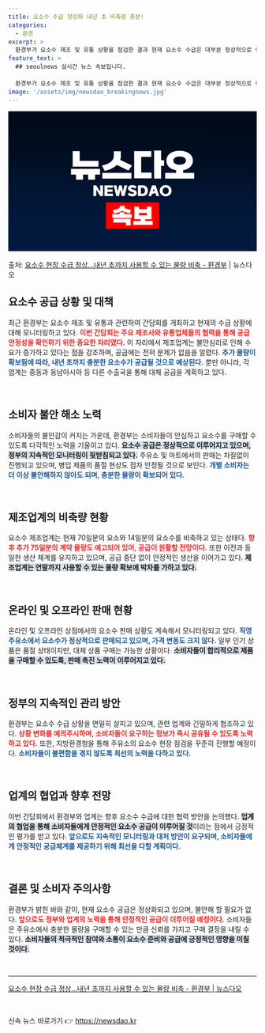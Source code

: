 ```yaml
---
title: 요소수 수급 정상화 내년 초 비축량 충분!
categories:
  - 환경
excerpt: >
  환경부가 요소수 제조 및 유통 상황을 점검한 결과 현재 요소수 수급은 대부분 정상적으로 이루어지고 있음을 확…
feature_text: >
  ## seoulnews 실시간 뉴스 속보입니다.

  환경부가 요소수 제조 및 유통 상황을 점검한 결과 현재 요소수 수급은 대부분 정상적으로 이루어지고 있음을 확…
image: '/assets/img/newsdao_breakingnews.jpg'
---
```


![뉴스다오 속보](/assets/img/newsdao_breakingnews.jpg)

<p>출처: <a href="https://newsdao.kr/1928" rel="dofollow">요소수 현장 수급 정상…내년 초까지 사용할 수 있는 물량 비축 - 환경부</a> | 뉴스다오</p>

<h2 data-ke-size="size26">요소수 공급 상황 및 대책</h2>

<p data-ke-size="size16">최근 환경부는 요소수 제조 및 유통과 관련하여 간담회를 개최하고 현재의 수급 상황에 대해 모니터링하고 있다. <b><span style="color: #ee2323;">이번 간담회는 주요 제조사와 유통업체들의 협력을 통해 공급 안정성을 확인하기 위한 중요한 자리였다.</span></b> 이 자리에서 제조업계는 불안심리로 인해 수요가 증가하고 있다는 점을 강조하며, 공급에는 전혀 문제가 없음을 알렸다. <b><span style="color: #1a5490;">추가 물량이 확보됨에 따라, 내년 초까지 충분한 요소수가 공급될 것으로 예상된다.</span></b> 뿐만 아니라, 각 업계는 중동과 동남아시아 등 다른 수출국을 통해 대체 공급을 계획하고 있다.</p>

<p data-ke-size="size16">&nbsp;</p>

<h2 data-ke-size="size26">소비자 불안 해소 노력</h2>

<p data-ke-size="size16">소비자들의 불안감이 커지는 가운데, 환경부는 소비자들이 안심하고 요소수를 구매할 수 있도록 다각적인 노력을 기울이고 있다. <b><span style="background-color: #21538527;">요소수 공급은 정상적으로 이루어지고 있으며, 정부의 지속적인 모니터링이 뒷받침되고 있다.</span></b> 주유소 및 마트에서의 판매는 차질없이 진행되고 있으며, 병입 제품의 품절 현상도 점차 안정될 것으로 보인다. <b><span style="color: #1a5490;">개별 소비자는 더 이상 불안해하지 않아도 되며, 충분한 물량이 확보되어 있다.</span></b></p>

<p data-ke-size="size16">&nbsp;</p>

<h2 data-ke-size="size26">제조업계의 비축량 현황</h2>

<p data-ke-size="size16">요소수 제조업계는 현재 70일분의 요소와 14일분의 요소수를 비축하고 있는 상태다. <b><span style="color: #ee2323;">향후 추가 75일분의 계약 물량도 예고되어 있어, 공급이 원활할 전망이다.</span></b> 또한 이전과 동일한 생산 체계를 유지하고 있으며, 공급 중단 없이 안정적인 생산을 이어가고 있다. <b><span style="background-color: #21538527;">제조업계는 연말까지 사용할 수 있는 물량 확보에 박차를 가하고 있다.</span></b></p>

<p data-ke-size="size16">&nbsp;</p>

<h2 data-ke-size="size26">온라인 및 오프라인 판매 현황</h2>

<p data-ke-size="size16">온라인 및 오프라인 상점에서의 요소수 판매 상황도 계속해서 모니터링되고 있다. <b><span style="color: #1a5490;">직영 주유소에서 요소수가 정상적으로 판매되고 있으며, 가격 변동도 크지 않다.</span></b> 일부 인기 상품은 품절 상태이지만, 대체 상품 구매는 가능한 상황이다. <b><span style="background-color: #21538527;">소비자들이 합리적으로 제품을 구매할 수 있도록, 판매 촉진 노력이 이루어지고 있다.</span></b></p>

<p data-ke-size="size16">&nbsp;</p>

<h2 data-ke-size="size26">정부의 지속적인 관리 방안</h2>

<p data-ke-size="size16">환경부는 요소수 수급 상황을 면밀히 살피고 있으며, 관련 업계와 긴밀하게 협조하고 있다. <b><span style="color: #ee2323;">상황 변화를 예의주시하며, 소비자들이 요구하는 정보가 즉시 공유될 수 있도록 노력하고 있다.</span></b> 또한, 지방환경청을 통해 주유소의 요소수 현장 점검을 꾸준히 진행할 예정이다. <b><span style="color: #1a5490;">소비자들이 불편함을 겪지 않도록 최선의 노력을 다하고 있다.</span></b></p>

<p data-ke-size="size16">&nbsp;</p>

<h2 data-ke-size="size26">업계의 협업과 향후 전망</h2>

<p data-ke-size="size16">이번 간담회에서 환경부와 업계는 향후 요소수 수급에 대한 협력 방안을 논의했다. <b><span style="background-color: #21538527;">업계의 협업을 통해 소비자들에게 안정적인 요소수 공급이 이루어질 것</span></b>이라는 점에서 긍정적인 평가를 받고 있다. <b><span style="color: #1a5490;">앞으로도 지속적인 모니터링과 대처 방안이 요구되며, 소비자들에게 안정적인 공급체계를 제공하기 위해 최선을 다할 계획이다.</span></b></p>

<p data-ke-size="size16">&nbsp;</p>

<h2 data-ke-size="size26">결론 및 소비자 주의사항</h2>

<p data-ke-size="size16">환경부가 밝힌 바와 같이, 현재 요소수 공급은 정상화되고 있으며, 불안해 할 필요가 없다. <b><span style="color: #ee2323;">앞으로도 정부와 업계의 노력을 통해 안정적인 공급이 이루어질 예정이다.</span></b> 소비자들은 주유소에서 충분한 물량을 구매할 수 있는 만큼 신뢰를 가지고 구매 결정을 내릴 수 있다. <b><span style="background-color: #21538527;">소비자들의 적극적인 참여와 소통이 요소수 준비와 공급에 긍정적인 영향을 미칠 것이다.</span></b></p>

<p data-ke-size="size16">&nbsp;</p>

<hr>

<p data-ke-size="size16"><a href="https://newsdao.kr/1928">요소수 현장 수급 정상…내년 초까지 사용할 수 있는 물량 비축 - 환경부 | 뉴스다오 </a></p>

<p data-ke-size="size16">&nbsp;</p> 

신속 뉴스 바로가기 👉 <a href="https://newsdao.kr" rel="dofollow">https://newsdao.kr</a>



